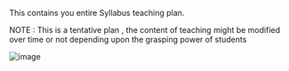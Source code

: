 This contains you entire Syllabus teaching plan.

NOTE : This is a tentative plan , the content of teaching might be modified over time or not depending upon the grasping power of students 


![image](https://github.com/user-attachments/assets/5c872607-e64c-4ccf-9344-0f33137b3ab6)
